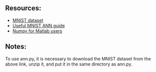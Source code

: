
## Resources:

* [MNIST dataset](http://yann.lecun.com/exdb/mnist/)
* [Useful MNIST ANN guide](http://neuralnetworksanddeeplearning.com)
* [Numpy for Matlab users](http://scipy.github.io/old-wiki/pages/NumPy_for_Matlab_Users.html)

## Notes:

To use ann.py, it is necessary to download the MNIST dataset from the above link, unzip it, and put it in the same directory as ann.py.
